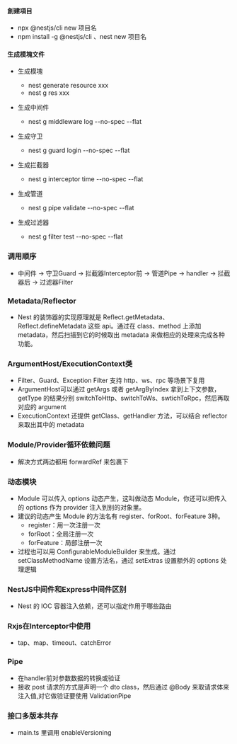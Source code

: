 #### 創建項目

<!-- pnpm add -g @nestjs/cli -->

- npx @nestjs/cli new 项目名
- npm install -g @nestjs/cli 、nest new 项目名

#### 生成模塊文件

- 生成模塊

  - nest generate resource xxx
  - nest g res xxx

- 生成中间件

  - nest g middleware log --no-spec --flat

- 生成守卫

  - nest g guard login --no-spec --flat

- 生成拦截器

  - nest g interceptor time --no-spec --flat

- 生成管道

  - nest g pipe validate --no-spec --flat

- 生成过滤器
  - nest g filter test --no-spec --flat

### 调用顺序

- 中间件 -> 守卫Guard -> 拦截器Interceptor前 -> 管道Pipe -> handler -> 拦截器后 -> 过滤器Filter

### Metadata/Reflector

- Nest 的装饰器的实现原理就是 Reflect.getMetadata、Reflect.defineMetadata 这些 api。通过在 class、method 上添加 metadata，然后扫描到它的时候取出 metadata 来做相应的处理来完成各种功能。

### ArgumentHost/ExecutionContext类

- Filter、Guard、Exception Filter 支持 http、ws、rpc 等场景下复用
- ArgumentHost可以通过 getArgs 或者 getArgByIndex 拿到上下文参数，getType 的结果分别 switchToHttp、switchToWs、swtichToRpc，然后再取对应的 argument
- ExecutionContext 还提供 getClass、getHandler 方法，可以结合 reflector 来取出其中的 metadata

### Module/Provider循环依赖问题

- 解决方式两边都用 forwardRef 来包裹下

### 动态模块

- Module 可以传入 options 动态产生，这叫做动态 Module，你还可以把传入的 options 作为 provider 注入到别的对象里。
- 建议的动态产生 Module 的方法名有 register、forRoot、forFeature 3种。
  - register：用一次注册一次
  - forRoot：全局注册一次
  - forFeature：局部注册一次
- 过程也可以用 ConfigurableModuleBuilder 来生成。通过 setClassMethodName 设置方法名，通过 setExtras 设置额外的 options 处理逻辑

### NestJS中间件和Express中间件区别

- Nest 的 IOC 容器注入依赖，还可以指定作用于哪些路由

### Rxjs在Interceptor中使用

- tap、map、timeout、catchError

### Pipe

- 在handler前对参数数据的转换或验证
- 接收 post 请求的方式是声明一个 dto class，然后通过 @Body 来取请求体来注入值,对它做验证要使用 ValidationPipe

### 接口多版本共存

- main.ts 里调用 enableVersioning
<!-- 学习到第19章 -->
